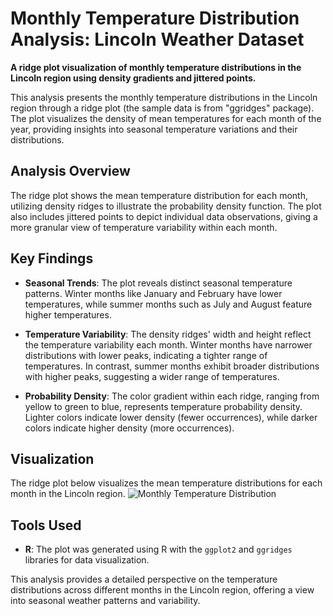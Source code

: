 # Monthly Temperature Distribution Analysis: Lincoln Weather Dataset

**A ridge plot visualization of monthly temperature distributions in the Lincoln region using density gradients and jittered points.**

This analysis presents the monthly temperature distributions in the Lincoln region through a ridge plot (the sample data is from "ggridges" package). The plot visualizes the density of mean temperatures for each month of the year, providing insights into seasonal temperature variations and their distributions.

## Analysis Overview

The ridge plot shows the mean temperature distribution for each month, utilizing density ridges to illustrate the probability density function. The plot also includes jittered points to depict individual data observations, giving a more granular view of temperature variability within each month.

## Key Findings

- **Seasonal Trends**: The plot reveals distinct seasonal temperature patterns. Winter months like January and February have lower temperatures, while summer months such as July and August feature higher temperatures.
  
- **Temperature Variability**: The density ridges' width and height reflect the temperature variability each month. Winter months have narrower distributions with lower peaks, indicating a tighter range of temperatures. In contrast, summer months exhibit broader distributions with higher peaks, suggesting a wider range of temperatures.
  
- **Probability Density**: The color gradient within each ridge, ranging from yellow to green to blue, represents temperature probability density. Lighter colors indicate lower density (fewer occurrences), while darker colors indicate higher density (more occurrences).

## Visualization

The ridge plot below visualizes the mean temperature distributions for each month in the Lincoln region. 
![Monthly Temperature Distribution](./images/TemperatureDistribution.png)

## Tools Used

- **R**: The plot was generated using R with the `ggplot2` and `ggridges` libraries for data visualization.

This analysis provides a detailed perspective on the temperature distributions across different months in the Lincoln region, offering a view into seasonal weather patterns and variability. 

